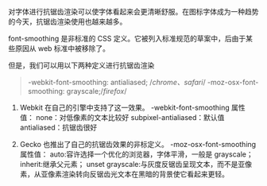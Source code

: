 对字体进行抗锯齿渲染可以使字体看起来会更清晰舒服。在图标字体成为一种趋势的今天，抗锯齿渲染使用也越来越多。

font-smoothing 是非标准的 CSS 定义。它被列入标准规范的草案中，后由于某些原因从 web 标准中被移除了。

但是，我们可以用以下两种定义进行抗锯齿渲染

> -webkit-font-smoothing: antialiased; /_chrome、safari_/
> -moz-osx-font-smoothing: grayscale;/_firefox_/

1. Webkit 在自己的引擎中支持了这一效果。
   -webkit-font-smoothing 属性值：
   none：对低像素的文本比较好
   subpixel-antialiased：默认值
   antialiased：抗锯齿很好

2. Gecko 也推出了自己的抗锯齿效果的非标定义。
   -moz-osx-font-smoothing 属性值：
   auto:容许选择一个优化的浏览器，字体平滑，一般是 grayscale；
   inherit:继承父元素；
   unset
   grayscale:与灰度反锯齿呈现文本，而不是亚像素，从亚像素渲染转向反锯齿光文本在黑暗的背景使它看起来更轻。
